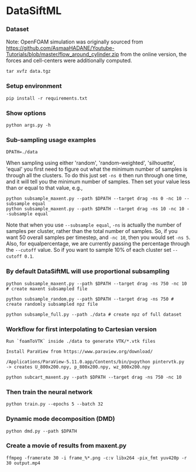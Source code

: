 # DataSiftML

### Dataset

Note: OpenFOAM simulation was originally sourced from 
https://github.com/AsmaaHADANE/Youtube-Tutorials/blob/master/flow_around_cylinder.zip
from the online version, the forces and cell-centers were additionally computed. 

    tar xvfz data.tgz

### Setup environment

    pip install -r requirements.txt

### Show options

    python args.py -h 

### Sub-sampling usage examples

    DPATH=./data

When sampling using either 'random', 'random-weighted', 'silhouette', 'equal' you first need to figure out what the minimum number of samples is through all the clusters. To do this just set `-ns 0` then run through one time, and it will tell you the minimum number of samples. Then set your value less than or equal to that value, e.g., 

    python subsample_maxent.py --path $DPATH --target drag -ns 0 -nc 10 --subsample equal
    python subsample_maxent.py --path $DPATH --target drag -ns 10 -nc 10 --subsample equal

Note that when you use `--subsample equal`, `-ns` is actually the number of samples per cluster, rather than the total number of samples. So, if you want 50 overall samples per timestep, and `-nc 10`, then you would set `-ns 5`. Also, for equalpercentage, we are currently passing the percentage through the `--cutoff` value. So if you want 
to sample 10% of each cluster set `--cutoff 0.1`.

### By default DataSiftML will use proportional subsampling

    python subsample_maxent.py --path $DPATH --target drag -ns 750 -nc 10 # create maxent subsampled file

    python subsample_random.py --path $DPATH --target drag -ns 750 # create randomly subsampled npz file

    python subsample_full.py --path ./data # create npz of full dataset

### Workflow for first interpolating to Cartesian version

    Run `foamToVTK` inside ./data to generate VTK/*.vtk files

    Install ParaView from https://www.paraview.org/download/

    /Applications/ParaView-5.11.0.app/Contents/bin/pvpython pintervtk.py
    -> creates U_800x200.npy, p_800x200.npy, wz_800x200.npy

    python subcart_maxent.py --path $DPATH --target drag -ns 750 -nc 10

### Then train the neural network

    python train.py --epochs 5 --batch 32 

### Dynamic mode decomposition (DMD)

    python dmd.py --path $DPATH

### Create a movie of results from maxent.py

    ffmpeg -framerate 30 -i frame_%*.png -c:v libx264 -pix_fmt yuv420p -r 30 output.mp4

